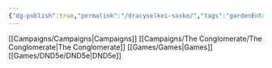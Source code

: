 ```yaml
---
{"dg-publish":true,"permalink":"/dracyselkei-saske/","tags":"gardenEntry"}
---
```



[[Campaigns/Campaigns|Campaigns]]
	[[Campaigns/The Conglomerate/The Conglomerate|The Conglomerate]]
[[Games/Games|Games]]
	[[Games/DND5e/DND5e|DND5e]]
	
